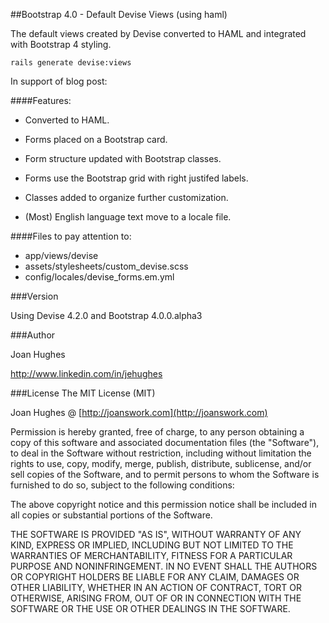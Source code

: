 ##Bootstrap 4.0 - Default Devise Views (using haml)

The default views created by Devise converted to HAML and integrated with Bootstrap 4 styling.

```
rails generate devise:views
```

In support of blog post:

####Features:

* Converted to HAML.

* Forms placed on a Bootstrap card.

* Form structure updated with Bootstrap classes.

* Forms use the Bootstrap grid with right justifed labels.

* Classes added to organize further customization.

* (Most) English language text move to a locale file.


####Files to pay attention to:
* app/views/devise
* assets/stylesheets/custom_devise.scss
* config/locales/devise_forms.em.yml


###Version

Using Devise 4.2.0 and Bootstrap 4.0.0.alpha3

###Author

Joan Hughes

<http://www.linkedin.com/in/jehughes>

###License
The MIT License (MIT)

Joan Hughes @ [http://joanswork.com](http://joanswork.com)

Permission is hereby granted, free of charge, to any person obtaining a copy of this software and associated documentation files (the "Software"), to deal in the Software without restriction, including without limitation the rights to use, copy, modify, merge, publish, distribute, sublicense, and/or sell copies of the Software, and to permit persons to whom the Software is furnished to do so, subject to the following conditions:

The above copyright notice and this permission notice shall be included in all copies or substantial portions of the Software.

THE SOFTWARE IS PROVIDED "AS IS", WITHOUT WARRANTY OF ANY KIND, EXPRESS OR IMPLIED, INCLUDING BUT NOT LIMITED TO THE WARRANTIES OF MERCHANTABILITY, FITNESS FOR A PARTICULAR PURPOSE AND NONINFRINGEMENT. IN NO EVENT SHALL THE AUTHORS OR COPYRIGHT HOLDERS BE LIABLE FOR ANY CLAIM, DAMAGES OR OTHER LIABILITY, WHETHER IN AN ACTION OF CONTRACT, TORT OR OTHERWISE, ARISING FROM, OUT OF OR IN CONNECTION WITH THE SOFTWARE OR THE USE OR OTHER DEALINGS IN THE SOFTWARE.
